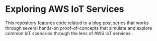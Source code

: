 # Exploring AWS IoT Services
This repository features code related to a blog post series that works through several hands-on proof-of-concepts that simulate and explore common IoT scenarios through the lens of AWS IoT services.
